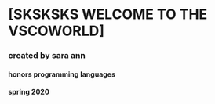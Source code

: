 # [SKSKSKS WELCOME TO THE VSCOWORLD]

### created by sara ann

#### honors programming languages

#### spring 2020
